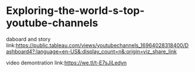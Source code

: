 # Exploring-the-world-s-top-youtube-channels



daboard and story link:https://public.tableau.com/views/youtubechannels_16964028318400/Dashboard4?:language=en-US&:display_count=n&:origin=viz_share_link


video demontration link:https://we.tl/t-E7sJiLedyn
